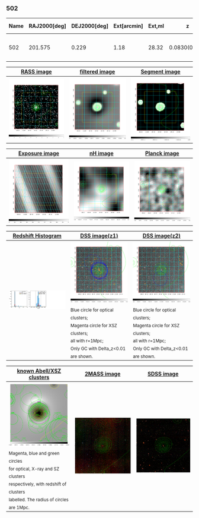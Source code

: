 <div STYLE="page-break-after: always;"></div>

### 502

|Name|RAJ2000[deg]|DEJ2000[deg] |Ext[arcmin]| Ext,ml | z | z_src| C|GC(XSZ,Delta_z<0.01)| GC(OPT,Delta_z<0.01)|GC| R_sig[arcmin] | R500[arcmin] | R500[Mpc]| CRsig[c/s] | CR500[c/s] |L500[1E44 erg/s]|F500[1E-12 erg/s/cm^2]| M500[1E14 Msun]|Tx[keV]|Cnt_sig|Beta|Rc[arcmin]|Comment|Alias|
|---|---|---|---|---|---|------|---|--------|---------|----------|---|---|---|---|---|---|---|---|---|---|---|---|---|---|
|502| 201.575| 0.229| 1.18| 28.32| 0.0830(0.005)| z1, z_xsz| B| F20, MCXC| N, W| C, F20, MCXC, N, W| 5.875| 9.737| 0.912| 0.281(0.044)| 0.315(0.049)| 1.059(0.092)| 6.208(0.540)| 2.34(0.10)| 3.71(0.10)| 76.8| 0.902(-0.106+0.070)| 3.081(-0.543+0.400)| -| k058|

|[RASS image](../image/502/502_img.pdf)|[filtered image](../image/502/502_fil.pdf)|[Segment image](../image/502/502_seg.pdf)|
|-------------------|--------------------|-------------------|
| <img src="../image/502/502_img.png" width="300">  | <img src="../image/502/502_fil.png" width="300">   | <img src="../image/502/502_seg.png" width="300">  |

|[Exposure image](../image/502/502_mex.pdf)| [nH image](../image/502/502_nh.pdf)| [Planck image](../image/502/502_p.pdf)|
|-------------------|--------------------|-------------------|
|<img src="../image/502/502_mex.png" width="300">   | <img src="../image/502/502_nh.png" width="300">    | <img src="../image/502/502_p.png" width="300"> |

|[Redshift Histogram](../image/502/502_zg.pdf) | [DSS image(z1)](../image/502/502_dss_z1.pdf)      |  [DSS image(z2)](../image/502/502_dss_z2.pdf)    |
|-------------------|--------------------|-------------------|
|<img src="../image/502/502_zg.png" width="300"> |<img src="../image/502/502_dss_z1.png" width="300"> <sub><br>Blue circle for optical clusters; <br>Magenta circle for XSZ clusters; <br>all with r=1Mpc; <br>Only GC with Delta_z<0.01 are shown. </sub>| <img src="../image/502/502_dss_z2.png" width="300"><sub><br>Blue circle for optical clusters; <br>Magenta circle for XSZ clusters; <br>all with r=1Mpc; <br>Only GC with Delta_z<0.01 are shown. </sub> |

|[known Abell/XSZ clusters](../image/502/502_gc.pdf) | [2MASS image](../image/502/502_2mass.pdf)      |[SDSS image](../image/502/502_sdss.pdf)   |
|-------------------|-------------------|-------------------|
|<img src=../image/502/502_gc.png width="300"> <br><sub>Magenta, blue and green circles <br>for optical, X-ray and SZ clusters <br>respectively, with redshift of clusters <br>labelled. The radius of circles <br>are 1Mpc.</sub>|<img src="../image/502/502_2mass.png" width="300">  | <img src="../image/502/502_sdss.png" width="300">  |




